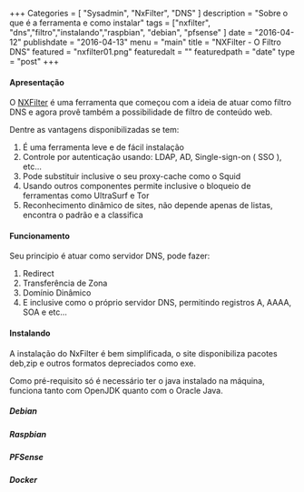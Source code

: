 +++
Categories = [
	"Sysadmin", 
	"NxFilter",
	"DNS"
]
description = "Sobre o que é a ferramenta e como instalar"
tags = ["nxfilter", "dns","filtro","instalando","raspbian", "debian", "pfsense" ]
date = "2016-04-12"
publishdate = "2016-04-13"
menu = "main"
title = "NXFilter - O Filtro DNS"
featured = "nxfilter01.png"
featuredalt = ""
featuredpath = "date"
type = "post"
+++

#### Apresentação

O [NXFilter](http://www.nxfilter.org/) é uma ferramenta que começou com a ideia de atuar como filtro DNS e agora provê também a possibilidade de filtro de conteúdo web.

Dentre as vantagens disponibilizadas se tem:

 1. É uma ferramenta leve e de fácil instalação
 2. Controle por autenticação usando: LDAP, AD, Single-sign-on ( SSO ), etc... 
 3. Pode substituir inclusive o seu proxy-cache como o Squid
 4. Usando outros componentes permite inclusive o bloqueio de ferramentas como UltraSurf e Tor
 5. Reconhecimento dinâmico de sites, não depende apenas de listas, encontra o padrão e a classifica

#### Funcionamento
Seu principio é atuar como servidor DNS, pode fazer:

 1. Redirect
 2. Transferência de Zona
 3. Domínio Dinâmico
 4. E inclusive como o próprio servidor DNS, permitindo registros A, AAAA, SOA e etc...


#### Instalando
A instalação do NxFilter é bem simplificada, o site disponibiliza pacotes deb,zip e outros formatos depreciados como exe.

Como pré-requisito só é necessário ter o java instalado na máquina, funciona tanto com OpenJDK quanto com o Oracle Java.
##### Debian

##### Raspbian

##### PFSense

##### Docker
